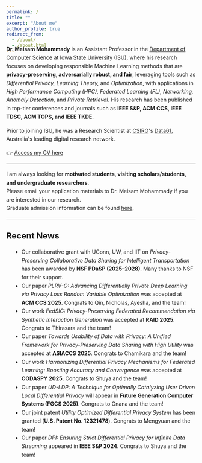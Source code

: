 ```yaml
---
permalink: /
title: ""
excerpt: "About me"
author_profile: true
redirect_from:
  - /about/
  - /about.html
---
```


<style>
  /* Scoped to this page only */
  .small-text { 
    font-size: 14px; 
    line-height: 1.6; 
    margin-top: -1cm; /* pushes content up by 2cm */
  }
  .small-text h1 { font-size: 22px; margin-top: 1.2em; }
  .small-text h2 { font-size: 18px; margin-top: 1.1em; }
  .small-text h3 { font-size: 16px; margin-top: 1em; }
  .small-text ul { margin-left: 1.2em; }
  .small-text hr { margin: 1.2em 0; }
</style>

<div class="small-text" markdown="1">

**Dr. Meisam Mohammady** is an Assistant Professor in the [Department of Computer Science](https://www.cs.iastate.edu) at [Iowa State University](https://www.iastate.edu) (ISU), where his research focuses on developing responsible Machine Learning methods that are **privacy-preserving, adversarially robust, and fair**, leveraging tools such as *Differential Privacy, Learning Theory,* and *Optimization*, with applications in *High Performance Computing (HPC), Federated Learning (FL), Networking, Anomaly Detection,* and *Private Retrieval*. His research has been published in top-tier conferences and journals such as **IEEE S&P, ACM CCS, IEEE TDSC, ACM TOPS, and IEEE TKDE**.

Prior to joining ISU, he was a Research Scientist at [CSIRO](https://www.csiro.au/en/)'s [Data61](https://data61.csiro.au/), Australia's leading digital research network.

👉 [Access my CV here](_pages/CVa.pdf)

---

I am always looking for **motivated students, visiting scholars/students, and undergraduate researchers**.  
Please email your application materials to Dr. Meisam Mohammady if you are interested in our research.  
Graduate admission information can be found [here](https://www.cs.iastate.edu/computer-science-graduate-admissions).

---

# Recent News

- Our collaborative grant with UConn, UW, and IIT on *Privacy-Preserving Collaborative Data Sharing for Intelligent Transportation* has been awarded by **NSF PDaSP (2025–2028)**. Many thanks to NSF for their support.  
- Our paper *PLRV-O: Advancing Differentially Private Deep Learning via Privacy Loss Random Variable Optimization* was accepted at **ACM CCS 2025**. Congrats to Qin, Nicholas, Ayesha, and the team!  
- Our work *FedSIG: Privacy-Preserving Federated Recommendation via Synthetic Interaction Generation* was accepted at **RAID 2025**. Congrats to Thirasara and the team!  
- Our paper *Towards Usability of Data with Privacy: A Unified Framework for Privacy-Preserving Data Sharing with High Utility* was accepted at **ASIACCS 2025**. Congrats to Chamikara and the team!  
- Our work *Harmonizing Differential Privacy Mechanisms for Federated Learning: Boosting Accuracy and Convergence* was accepted at **CODASPY 2025**. Congrats to Shuya and the team!  
- Our paper *UD-LDP: A Technique for Optimally Catalyzing User Driven Local Differential Privacy* will appear in **Future Generation Computer Systems (FGCS 2025)**. Congrats to Gnana and the team!  
- Our joint patent *Utility Optimized Differential Privacy System* has been granted (**U.S. Patent No. 12321478**). Congrats to Mengyuan and the team!  
- Our paper *DPI: Ensuring Strict Differential Privacy for Infinite Data Streaming* appeared in **IEEE S&P 2024**. Congrats to Shuya and the team!  

</div>
